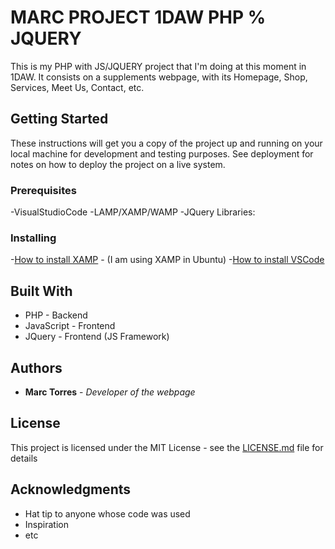 # MARC PROJECT 1DAW PHP % JQUERY

This is my PHP with JS/JQUERY project that I'm doing at this moment in 1DAW.
It consists on a supplements webpage, with its Homepage, Shop, Services, Meet Us, Contact, etc.

## Getting Started

These instructions will get you a copy of the project up and running on your local machine for development and testing purposes. See deployment for notes on how to deploy the project on a live system.

### Prerequisites

-VisualStudioCode
-LAMP/XAMP/WAMP
-JQuery Libraries:
    <script src="view/lib/jquery/jquery.min.js"></script>
    <script src="view/lib/bootstrap/js/bootstrap.min.js"></script>
    <script src="view/lib/php-mail-form/validate.js"></script>
    <script src="view/lib/easing/easing.min.js"></script>

### Installing

-[How to install XAMP](https://vitux.com/how-to-install-xampp-on-your-ubuntu-18-04-lts-system/) - (I am using XAMP in Ubuntu)
-[How to install VSCode](https://linuxize.com/post/how-to-install-visual-studio-code-on-ubuntu-18-04/) 

## Built With

* PHP - Backend
* JavaScript - Frontend
* JQuery - Frontend (JS Framework)

## Authors

* **Marc Torres** - *Developer of the webpage*

## License

This project is licensed under the MIT License - see the [LICENSE.md](LICENSE.md) file for details

## Acknowledgments

* Hat tip to anyone whose code was used
* Inspiration
* etc


